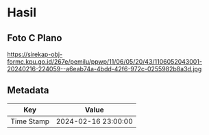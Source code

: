 # Hasil

## Foto C Plano

https://sirekap-obj-formc.kpu.go.id/267e/pemilu/ppwp/11/06/05/20/43/1106052043001-20240216-224059--a6eab74a-4bdd-42f6-972c-0255982b8a3d.jpg


## Metadata

| Key        | Value               |
| ---------- | ------------------- |
| Time Stamp | 2024-02-16 23:00:00 |




